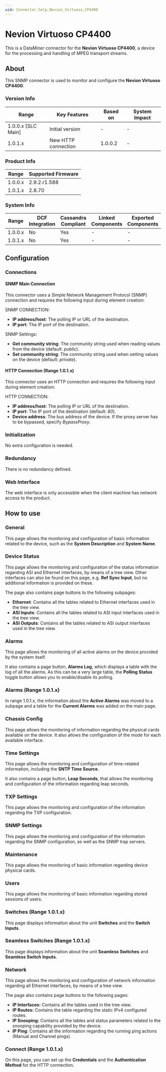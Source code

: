 ```yaml
---
uid: Connector_help_Nevion_Virtuoso_CP4400
---
```


# Nevion Virtuoso CP4400

This is a DataMiner connector for the **Nevion Virtuoso CP4400**, a device for the processing and handling of MPEG transport streams.

## About

This SNMP connector is used to monitor and configure the **Nevion Virtuoso CP4400**.

### Version Info

| **Range**            | **Key Features**    | **Based on** | **System Impact** |
|----------------------|---------------------|--------------|-------------------|
| 1.0.0.x [SLC Main]   | Initial version     | -            | -                 |
| 1.0.1.x              | New HTTP connection | 1.0.0.2      | -                 |

### Product Info

| Range     | Supported Firmware     |
|-----------|------------------------|
| 1.0.0.x   | 2.9.2.r1.588           |
| 1.0.1.x   | 2.8.70                 |

### System Info

| Range     | DCF Integration     | Cassandra Compliant     | Linked Components     | Exported Components     |
|-----------|---------------------|-------------------------|-----------------------|-------------------------|
| 1.0.0.x   | No                  | Yes                     | -                     | -                       |
| 1.0.1.x   | No                  | Yes                     | -                     | -                       |

## Configuration

### Connections

#### SNMP Main Connection

This connector uses a Simple Network Management Protocol (SNMP) connection and requires the following input during element creation:

SNMP CONNECTION:

- **IP address/host**: The polling IP or URL of the destination.
- **IP port**: The IP port of the destination.

SNMP Settings:

- **Get community string**: The community string used when reading values from the device (default: *public*).
- **Set community string**: The community string used when setting values on the device (default: *private*).

#### HTTP Connection (Range 1.0.1.x)

This connector uses an HTTP connection and requires the following input during element creation:

HTTP CONNECTION:

- **IP address/host**: The polling IP or URL of the destination.
- **IP port**: The IP port of the destination (default: *80*).
- **Device address**: The bus address of the device. If the proxy server has to be bypassed, specify *BypassProxy*.

### Initialization

No extra configuration is needed.

### Redundancy

There is no redundancy defined.

### Web Interface

The web interface is only accessible when the client machine has network access to the product.

## How to use

### General

This page allows the monitoring and configuration of basic information related to the device, such as the **System Description** and **System Name**.

### Device Status

This page allows the monitoring and configuration of the status information regarding ASI and Ethernet interfaces, by means of a tree view. Other interfaces can also be found on this page, e.g. **Ref Sync Input**, but no additional information is provided on these.

The page also contains page buttons to the following subpages:

- **Ethernet**: Contains all the tables related to Ethernet interfaces used in the tree view.
- **ASI Inputs**: Contains all the tables related to ASI input interfaces used in the tree view.
- **ASI Outputs**: Contains all the tables related to ASI output interfaces used in the tree view.

### Alarms

This page allows the monitoring of all active alarms on the device provided by the system itself.

It also contains a page button, **Alarms Log**, which displays a table with the log of all the alarms. As this can be a very large table, the **Polling Status** toggle button allows you to enable/disable its polling.

### Alarms (Range 1.0.1.x)

In range 1.0.1.x, the information about the **Active Alarms** was moved to a subpage and a table for the **Current Alarms** was added on the main page.

### Chassis Config

This page allows the monitoring of information regarding the physical cards available on the device. It also allows the configuration of the mode for each available interface.

### Time Settings

This page allows the monitoring and configuration of time-related information, including the **SNTP Time Source**.

It also contains a page button, **Leap Seconds**, that allows the monitoring and configuration of the information regarding leap seconds.

### TXP Settings

This page allows the monitoring and configuration of the information regarding the TXP configuration.

### SNMP Settings

This page allows the monitoring and configuration of the information regarding the SNMP configuration, as well as the SNMP trap servers.

### Maintenance

This page allows the monitoring of basic information regarding device physical cards.

### Users

This page allows the monitoring of basic information regarding stored sessions of users.

### Switches (Range 1.0.1.x)

This page displays information about the unit **Switches** and the **Switch Inputs**.

### Seamless Switches (Range 1.0.1.x)

This page displays information about the unit **Seamless Switches** and **Seamless Switch** **Inputs**.

### Network

This page allows the monitoring and configuration of network information regarding all Ethernet interfaces, by means of a tree view.

The page also contains page buttons to the following pages:

- **IP Interfaces:** Contains all the tables used in the tree view.
- **IP Routes:** Contains the table regarding the static IPv4 configured routes.
- **IP Snooping:** Contains all the tables and status parameters related to the snooping capability provided by the device.
- **IP Ping**: Contains all the information regarding the running ping actions (Manual and Channel pings).

### Connect (Range 1.0.1.x)

On this page, you can set up the **Credentials** and the **Authentication Method** for the HTTP connection.

